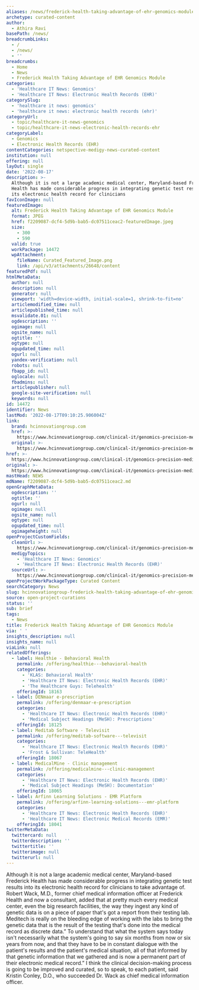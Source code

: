 ```yaml
---
aliases: /news/frederick-health-taking-advantage-of-ehr-genomics-module
archetype: curated-content
author:
  - Athira Ravi
basePath: /news/
breadcrumbLinks:
  - /
  - /news/
  - ''
breadcrumbs:
  - Home
  - News
  - Frederick Health Taking Advantage of EHR Genomics Module
categories:
  - 'Healthcare IT News: Genomics'
  - 'Healthcare IT News: Electronic Health Records (EHR)'
categorySlug:
  - 'healthcare it news: genomics'
  - 'healthcare it news: electronic health records (ehr)'
categoryUrl:
  - topic/healthcare-it-news-genomics
  - topic/healthcare-it-news-electronic-health-records-ehr
categoryLabel:
  - Genomics
  - Electronic Health Records (EHR)
contentCategories: netspective-medigy-news-curated-content
institution: null
offering: null
layOut: single
date: '2022-08-17'
description: >-
  Although it is not a large academic medical center, Maryland-based Frederick
  Health has made considerable progress in integrating genetic test results into
  its electronic health record for clinicians 
favIconImage: null
featuredImage:
  alt: Frederick Health Taking Advantage of EHR Genomics Module
  format: JPEG
  href: f2209087-dcf4-5d9b-bab5-dc07511ceac2-featuredImage.jpeg
  size:
    - 300
    - 590
  valid: true
  workPackage: 14472
  wpAttachment:
    fileName: Curated_Featured_Image.png
    link: /api/v3/attachments/26648/content
featuredPdf: null
htmlMetaData:
  author: null
  description: null
  generator: null
  viewport: 'width=device-width, initial-scale=1, shrink-to-fit=no'
  articlemodified_time: null
  articlepublished_time: null
  msvalidate.01: null
  ogdescription: ''
  ogimage: null
  ogsite_name: null
  ogtitle: ''
  ogtype: null
  ogupdated_time: null
  ogurl: null
  yandex-verification: null
  robots: null
  fbapp_id: null
  oglocale: null
  fbadmins: null
  articlepublisher: null
  google-site-verification: null
  keywords: null
id: 14472
identifier: News
lastMod: '2022-08-17T09:10:25.906004Z'
link:
  brand: hcinnovationgroup.com
  href: >-
    https://www.hcinnovationgroup.com/clinical-it/genomics-precision-medicine/article/21277582/frederick-health-taking-advantage-of-ehr-genomics-module
  original: >-
    https://www.hcinnovationgroup.com/clinical-it/genomics-precision-medicine/article/21277582/frederick-health-taking-advantage-of-ehr-genomics-module
href: >-
  https://www.hcinnovationgroup.com/clinical-it/genomics-precision-medicine/article/21277582/frederick-health-taking-advantage-of-ehr-genomics-module
original: >-
  https://www.hcinnovationgroup.com/clinical-it/genomics-precision-medicine/article/21277582/frederick-health-taking-advantage-of-ehr-genomics-module
mastHead: NEWS
mdName: f2209087-dcf4-5d9b-bab5-dc07511ceac2.md
openGraphMetaData:
  ogdescription: ''
  ogtitle: ''
  ogurl: null
  ogimage: null
  ogsite_name: null
  ogtype: null
  ogupdated_time: null
  ogimageheight: null
openProjectCustomFields:
  cleanUrl: >-
    https://www.hcinnovationgroup.com/clinical-it/genomics-precision-medicine/article/21277582/frederick-health-taking-advantage-of-ehr-genomics-module
  medigyTopics:
    - 'Healthcare IT News: Genomics'
    - 'Healthcare IT News: Electronic Health Records (EHR)'
  sourceUrl: >-
    https://www.hcinnovationgroup.com/clinical-it/genomics-precision-medicine/article/21277582/frederick-health-taking-advantage-of-ehr-genomics-module
openProjectWorkPackageType: Curated Content
searchCategory: News
slug: hcinnovationgroup-frederick-health-taking-advantage-of-ehr-genomics-module
source: open-project-curations
status: ''
sub: brief
tags:
  - News
title: Frederick Health Taking Advantage of EHR Genomics Module
via: ' '
insights_description: null
insights_name: null
viaLink: null
relatedOfferings:
  - label: Healthie - Behavioral Health
    permalink: /offering/healthie---behavioral-health
    categories:
      - 'KLAS: Behavioral Health'
      - 'Healthcare IT News: Electronic Health Records (EHR)'
      - 'The Healthcare Guys: Telehealth'
    offeringId: 18163
  - label: DENmaar e-prescription
    permalink: /offering/denmaar-e-prescription
    categories:
      - 'Healthcare IT News: Electronic Health Records (EHR)'
      - 'Medical Subject Headings (MeSH): Prescriptions'
    offeringId: 18125
  - label: Meditab Software - Televisit
    permalink: /offering/meditab-software---televisit
    categories:
      - 'Healthcare IT News: Electronic Health Records (EHR)'
      - 'Frost & Sullivan: TeleHealth'
    offeringId: 18067
  - label: MedicalMine - Clinic management
    permalink: /offering/medicalmine---clinic-management
    categories:
      - 'Healthcare IT News: Electronic Health Records (EHR)'
      - 'Medical Subject Headings (MeSH): Documentation'
    offeringId: 18065
  - label: Arfinn Learning Solutions - EMR Platform
    permalink: /offering/arfinn-learning-solutions---emr-platform
    categories:
      - 'Healthcare IT News: Electronic Health Records (EHR)'
      - 'Healthcare IT News: Electronic Medical Records (EMR)'
    offeringId: 18041
twitterMetaData:
  twittercard: null
  twitterdescription: ''
  twittertitle: ''
  twitterimage: null
  twitterurl: null
---
```

<p>Although it is not a large academic medical center, Maryland-based Frederick Health has made considerable progress in integrating genetic test results into its electronic health record for clinicians to take advantage of.
Robert Wack, M.D., former chief medical information officer at Frederick Health and now a consultant, added that at pretty much every medical center, even the big research facilities, the way they ingest any kind of genetic data is on a piece of paper that's got a report from their testing lab.
Meditech is really on the bleeding edge of working with the labs to bring the genetic data that is the result of the testing that's done into the medical record as discrete data.” To understand that what the system says today isn't necessarily what the system's going to say six months from now or six years from now, and that they have to be in constant dialogue with the patient's results and the patient's medical situation, all of that informed by that genetic information that we gathered and is now a permanent part of their electronic medical record.”
I think the clinical decision-making process is going to be improved and curated, so to speak, to each patient, said Kristin Conley, D.O., who succeeded Dr. Wack as chief medical information officer.</p>